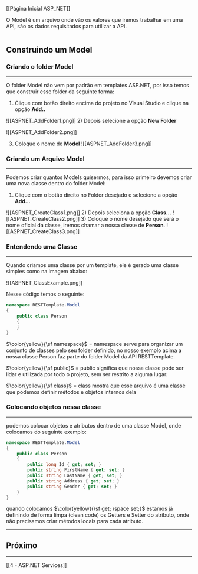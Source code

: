 [[Página Inicial ASP_NET]]

O Model é um arquivo onde vão os valores que iremos trabalhar em uma API, são os dados requisitados para utilizar a API.

```table-of-contents
```

## Construindo um Model

### Criando o folder Model
---
O folder Model não vem por padrão em templates ASP.NET, por isso temos que construir esse folder da seguinte forma:

1) Clique com botão direito encima do projeto no Visual Studio e clique na opção **Add..**

![[ASPNET_AddFolder1.png]]
2) Depois selecione a opção **New Folder**

![[ASPNET_AddFolder2.png]]

3) Coloque o nome de **Model**
![[ASPNET_AddFolder3.png]]

### Criando um Arquivo Model
---
Podemos criar quantos Models quisermos, para isso primeiro devemos criar uma nova classe dentro do folder Model:

1) Clique com o botão direito no Folder desejado e selecione a opção **Add...**

![[ASPNET_CreateClass1.png]]
2) Depois seleciona a opção **Class...**
![[ASPNET_CreateClass2.png]]
3) Coloque o nome desejado que será o nome oficial da classe, iremos chamar a nossa classe de **Person**.
![[ASPNET_CreateClass3.png]]

### Entendendo uma Classe
---
Quando criamos uma classe por um template, ele é gerado uma classe simples como na imagem abaixo:

![[ASPNET_ClassExample.png]]

Nesse código temos o seguinte:

```csharp
namespace RESTTemplate.Model
{
    public class Person
    {
    }
}
```

$\color{yellow}{\sf namespace}$ = namespace serve para organizar um conjunto de classes pelo seu folder definido, no nosso exemplo acima a nossa classe Person faz parte do folder Model da API RESTTemplate.

$\color{yellow}{\sf public}$ = public significa que nossa classe pode ser lidar e utilizada por todo o projeto, sem ser restrito a alguma lugar.

$\color{yellow}{\sf class}$ = class mostra que esse arquivo é uma classe que podemos definir métodos e objetos internos dela

### Colocando objetos nessa classe
---
podemos colocar objetos e atributos dentro de uma classe Model, onde colocamos do seguinte exemplo:

```csharp
namespace RESTTemplate.Model
{
    public class Person
    {
        public long Id { get; set; }
        public string FirstName { get; set; }
        public string LastName { get; set; }
        public string Address { get; set; }
        public string Gender { get; set; }
    }
}
```

quando colocamos $\color{yellow}{\sf get; \space set;}$ estamos já definindo de forma limpa (clean code) os Getters e Setter do atributo, onde não precisamos criar métodos locais para cada atributo.

---
## Próximo
---
[[4 - ASP.NET Services]]